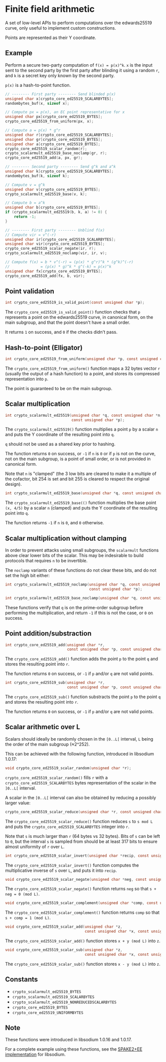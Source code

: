 # Finite field arithmetic

A set of low-level APIs to perform computations over the edwards25519 curve, only useful to implement custom constructions.

Points are represented as their Y coordinate.

## Example

Perform a secure two-party computation of `f(x) = p(x)^k`. `x` is the input sent to the second party by the first party after blinding it using a random `r`, and `k` is a secret key only known by the second party.

`p(x)` is a hash-to-point function.

```c
// -------- First party -------- Send blinded p(x)
unsigned char x[crypto_core_ed25519_SCALARBYTES];
randombytes_buf(x, sizeof x);

// Compute px = p(x), an EC point representative for x
unsigned char px[crypto_core_ed25519_BYTES];
crypto_core_ed25519_from_uniform(px, x);

// Compute a = p(x) * g^r
unsigned char r[crypto_core_ed25519_SCALARBYTES];
unsigned char gr[crypto_core_ed25519_BYTES];
unsigned char a[crypto_core_ed25519_BYTES];
crypto_core_ed25519_scalar_random(r);
crypto_scalarmult_ed25519_base_noclamp(gr, r);
crypto_core_ed25519_add(a, px, gr);

// -------- Second party -------- Send g^k and a^k
unsigned char k[crypto_core_ed25519_SCALARBYTES];
randombytes_buf(k, sizeof k);

// Compute v = g^k
unsigned char v[crypto_core_ed25519_BYTES];
crypto_scalarmult_ed25519_base(v, k);

// Compute b = a^k
unsigned char b[crypto_core_ed25519_BYTES];
if (crypto_scalarmult_ed25519(b, k, a) != 0) {
    return -1;
}

// -------- First party -------- Unblind f(x)
// Compute vir = v^(-r)
unsigned char ir[crypto_core_ed25519_SCALARBYTES];
unsigned char vir[crypto_core_ed25519_BYTES];
crypto_core_ed25519_scalar_negate(ir, r);
crypto_scalarmult_ed25519_noclamp(vir, ir, v);

// Compute f(x) = b * v^(-r) = (p(x) * g^r)^k * (g^k)^(-r)
//              = (p(x) * g)^k * g^(-k) = p(x)^k
unsigned char fx[crypto_core_ed25519_BYTES];
crypto_core_ed25519_add(fx, b, vir);
```

## Point validation

```c
int crypto_core_ed25519_is_valid_point(const unsigned char *p);
```

The `crypto_core_ed25519_is_valid_point()` function checks that `p` represents a point on the edwards25519 curve, in canonical form, on the main subgroup, and that the point doesn't have a small order.

It returns `1` on success, and `0` if the checks didn't pass.

## Hash-to-point (Elligator)

```c
int crypto_core_ed25519_from_uniform(unsigned char *p, const unsigned char *r);
```

The `crypto_core_ed25519_from_uniform()` function maps a 32 bytes vector `r` (usually the output of a hash function) to a point, and stores its compressed representation into `p`.

The point is guaranteed to be on the main subgroup.

## Scalar multiplication

```c
int crypto_scalarmult_ed25519(unsigned char *q, const unsigned char *n,
                              const unsigned char *p);
```

The `crypto_scalarmult_ed25519()` function multiplies a point `p` by a scalar `n` and puts the Y coordinate of the resulting point into `q`.

`q` should not be used as a shared key prior to hashing.

The function returns `0` on success, or `-1` if `n` is `0` or if `p` is not on the curve, not on the main subgroup, is a point of small order, or is not provided in canonical form.

Note that `n` is "clamped" (the 3 low bits are cleared to make it a multiple of the cofactor, bit 254 is set and bit 255 is cleared to respect the original design).

```c
int crypto_scalarmult_ed25519_base(unsigned char *q, const unsigned char *n);
```

The `crypto_scalarmult_ed25519_base(()` function multiplies the base point `(x, 4/5)` by a scalar `n` (clamped) and puts the Y coordinate of the resulting point into `q`.

The function returns `-1` if `n` is `0`, and `0` otherwise.

## Scalar multiplication without clamping

In order to prevent attacks using small subgroups, the `scalarmult` functions above clear lower bits of the scalar. This may be indesirable to build protocols that requires `n` to be invertible.

The `noclamp` variants of these functions do not clear these bits, and do not set the high bit either:

```c
int crypto_scalarmult_ed25519_noclamp(unsigned char *q, const unsigned char *n,
                                      const unsigned char *p);
```

```c
int crypto_scalarmult_ed25519_base_noclamp(unsigned char *q, const unsigned char *n);
```

These functions verify that `q` is on the prime-order subgroup before performing the multiplication, and return `-1` if this is not the case, or `0` on success.

## Point addition/substraction

```c
int crypto_core_ed25519_add(unsigned char *r,
                            const unsigned char *p, const unsigned char *q);
```

The `crypto_core_ed25519_add()` function adds the point `p` to the point `q` and stores the resulting point into `r`.

The function returns `0` on success, or `-1` if `p` and/or `q` are not valid points.

```c
int crypto_core_ed25519_sub(unsigned char *r,
                            const unsigned char *p, const unsigned char *q);
```

The `crypto_core_ed25519_sub()` function substracts the point `p` to the point `q` and stores the resulting point into `r`.

The function returns `0` on success, or `-1` if `p` and/or `q` are not valid points.

## Scalar arithmetic over L

Scalars should ideally be randomly chosen in the `[0..L[` interval, `L` being the order of the main subgroup (≈2^252).

This can be achieved with the following function, introduced in libsodium 1.0.17:

```c
void crypto_core_ed25519_scalar_random(unsigned char *r);
```

`crypto_core_ed25519_scalar_random()` fills `r` with a `crypto_core_ed25519_SCALARBYTES` bytes representation of the scalar in the `]0..L[` interval.

A scalar in the `[0..L[` interval can also be obtained by reducing a possibly larger value:

```c
crypto_core_ed25519_scalar_reduce(unsigned char *r, const unsigned char *s);
```

The `crypto_core_ed25519_scalar_reduce()` function reduces `s` to `s mod L` and puts the `crypto_core_ed25519_SCALARBYTES` integer into `r`.

Note that `s` is much larger than `r` (64 bytes vs 32 bytes). Bits of `s` can be left to `0`, but the interval `s` is sampled from should be at least 317 bits to ensure almost uniformity of `r` over `L`.

```c
int crypto_core_ed25519_scalar_invert(unsigned char *recip, const unsigned char *s);
```

The `crypto_core_ed25519_scalar_invert()` function computes the multiplicative inverse of `s` over `L`, and puts it into `recip`.

```c
void crypto_core_ed25519_scalar_negate(unsigned char *neg, const unsigned char *s);
```

The `crypto_core_ed25519_scalar_negate()` function returns `neg` so that `s + neg = 0 (mod L)`.

```c
void crypto_core_ed25519_scalar_complement(unsigned char *comp, const unsigned char *s);
```

The `crypto_core_ed25519_scalar_complement()` function returns `comp` so that `s + comp = 1 (mod L)`.

```c
void crypto_core_ed25519_scalar_add(unsigned char *z,
                                    const unsigned char *x, const unsigned char *y);
```

The `crypto_core_ed25519_scalar_add()` function stores `x + y (mod L)` into `z`.

```c
void crypto_core_ed25519_scalar_sub(unsigned char *z,
                                    const unsigned char *x, const unsigned char *y);
```

The `crypto_core_ed25519_scalar_sub()` function stores `x - y (mod L)` into `z`.

## Constants

* `crypto_scalarmult_ed25519_BYTES`
* `crypto_scalarmult_ed25519_SCALARBYTES`
* `crypto_scalarmult_ed25519_NONREDUCEDSCALARBYTES`
* `crypto_core_ed25519_BYTES`
* `crypto_core_ed25519_UNIFORMBYTES`

## Note

These functions were introduced in libsodium 1.0.16 and 1.0.17.

For a complete example using these functions, see the [SPAKE2+EE implementation](https://github.com/jedisct1/spake2-ee) for libsodium.
